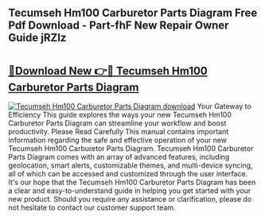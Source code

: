 ## Tecumseh Hm100 Carburetor Parts Diagram Free Pdf Download - Part-fhF New Repair Owner Guide jRZIz

# <h2><a href="http://dfr5zp.blite.top/?on=Tecumseh+Hm100+Carburetor+Parts+Diagram">🔗Download New 👉🔴 Tecumseh Hm100 Carburetor Parts Diagram</a></h2>

[![Tecumseh Hm100 Carburetor Parts Diagram download](https://i.imgur.com/lujVjoI.png)](http://dfr5zp.blite.top/?on=Tecumseh+Hm100+Carburetor+Parts+Diagram)
Your Gateway to Efficiency This guide explores the ways your new Tecumseh Hm100 Carburetor Parts Diagram can streamline your workflow and boost productivity. Please Read Carefully This manual contains important information regarding the safe and effective operation of your new Tecumseh Hm100 Carburetor Parts Diagram. Tecumseh Hm100 Carburetor Parts Diagram comes with an array of advanced features, including geolocation, smart alerts, customizable themes, and multi-device syncing, all of which can be accessed and customized through the user interface. It's our hope that the Tecumseh Hm100 Carburetor Parts Diagram has been a clear and easy-to-understand guide in helping you get started with your new product. Should you require any assistance or clarification, please do not hesitate to contact our customer support team.
